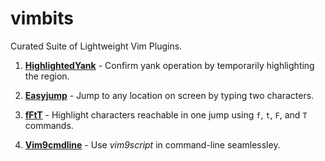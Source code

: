 # vimbits

Curated Suite of Lightweight Vim Plugins.

1. [**HighlightedYank**]() - Confirm yank operation by temporarily highlighting the region.
    
2. [**Easyjump**]() - Jump to any location on screen by typing two characters.

3. [**fFtT**]() - Highlight characters reachable in one jump using `f`, `t`, `F`, and `T` commands. 
 
4. [**Vim9cmdline**]() - Use *vim9script* in command-line seamlessley.
